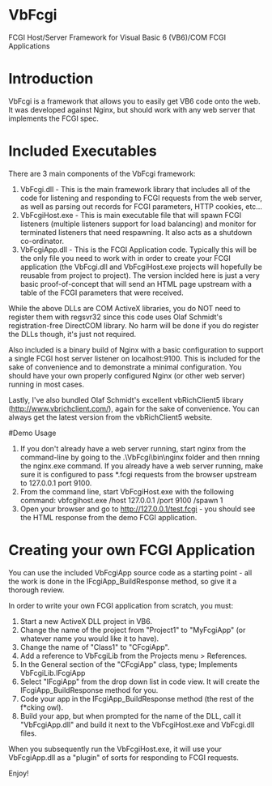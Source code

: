 # VbFcgi
FCGI Host/Server Framework for Visual Basic 6 (VB6)/COM FCGI Applications

# Introduction
VbFcgi is a framework that allows you to easily get VB6 code onto the web. It was developed against Nginx, but should work with any web server that implements the FCGI spec.

# Included Executables
There are 3 main components of the VbFcgi framework:
1. VbFcgi.dll - This is the main framework library that includes all of the code for listening and responding to FCGI requests from the web server, as well as parsing out records for FCGI parameters, HTTP cookies, etc...
2. VbFcgiHost.exe - This is main executable file that will spawn FCGI listeners (multiple listeners support for load balancing) and monitor for terminated listeners that need respawning. It also acts as a shutdown co-ordinator.
3. VbFcgiApp.dll - This is the FCGI Application code. Typically this will be the only file you need to work with in order to create your FCGI application (the VbFcgi.dll and VbFcgiHost.exe projects will hopefully be reusable from project to project). The version inclded here is just a very basic proof-of-concept that will send an HTML page upstream with a table of the FCGI parameters that were received.

While the above DLLs are COM ActiveX libraries, you do NOT need to register them with regsvr32 since this code uses Olaf Schmidt's registration-free DirectCOM library. No harm will be done if you do register the DLLs though, it's just not required.

Also included is a binary build of Nginx with a basic configuration to support a single FCGI host server listener on localhost:9100. This is included for the sake of convenience and to demonstrate a minimal configuration. You should have your own properly configured Nginx (or other web server) running in most cases.

Lastly, I've also bundled Olaf Schmidt's excellent vbRichClient5 library (http://www.vbrichclient.com/), again for the sake of convenience. You can always get the latest version from the vbRichClient5 website.

#Demo Usage
1. If you don't already have a web server running, start nginx from the command-line by going to the .\VbFcgi\bin\nginx folder and then rnning the nginx.exe command. If you already have a web server running, make sure it is configured to pass *.fcgi requests from the browser upstream to 127.0.0.1 port 9100.
2. From the command line, start VbFcgiHost.exe with the following command: vbfcgihost.exe /host 127.0.0.1 /port 9100 /spawn 1
3. Open your browser and go to http://127.0.0.1/test.fcgi - you should see the HTML response from the demo FCGI application.

# Creating your own FCGI Application
You can use the included VbFcgiApp source code as a starting point - all the work is done in the IFcgiApp_BuildResponse method, so give it a thorough review.

In order to write your own FCGI application from scratch, you must:

1. Start a new ActiveX DLL project in VB6.
2. Change the name of the project from "Project1" to "MyFcgiApp" (or whatever name you would like it to have).
3. Change the name of "Class1" to "CFcgiApp".
4. Add a reference to VbFcgiLib from the Projects menu > References.
5. In the General section of the "CFcgiApp" class, type; Implements VbFcgiLib.IFcgiApp
6. Select "IFcgiApp" from the drop down list in code view. It will create the IFcgiApp_BuildResponse method for you.
7. Code your app in the IFcgiApp_BuildResponse method (the rest of the f*cking owl).
8. Build your app, but when prompted for the name of the DLL, call it "VbFcgiApp.dll" and build it next to the VbFcgiHost.exe and VbFcgi.dll files.

When you subsequently run the VbFcgiHost.exe, it will use your VbFcgiApp.dll as a "plugin" of sorts for responding to FCGI requests.

Enjoy!